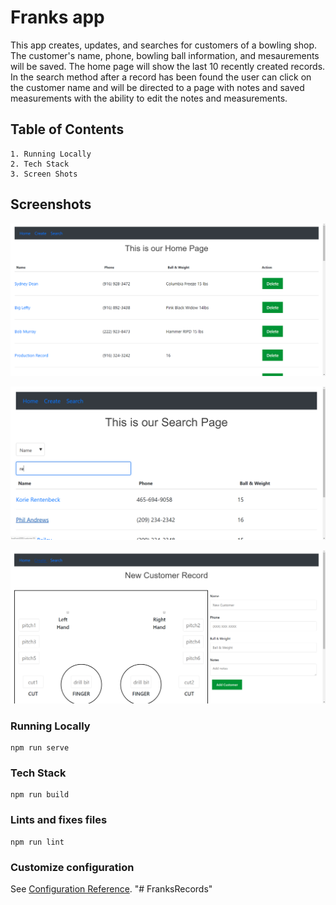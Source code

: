 # Franks app

This app creates, updates, and searches for customers of a bowling shop.  The customer's name, phone, bowling ball information, and mesaurements will be saved.  The home page will show the last 10 recently created records.  In the search method after a record has been found the user can click on the customer name and will be directed to a page with notes and saved measurements with the ability to edit the notes and measurements.

## Table of Contents
```
1. Running Locally
2. Tech Stack
3. Screen Shots
```
## Screenshots

![alt text](screenshots/HomePage.png "Home Page")



![alt text](screenshots/Search.png "Search Page")



![alt text](screenshots/CreateRecord.png "Create Page")

### Running Locally
```
npm run serve
```

### Tech Stack
```
npm run build
```

### Lints and fixes files
```
npm run lint
```

### Customize configuration
See [Configuration Reference](https://cli.vuejs.org/config/).
"# FranksRecords" 
